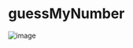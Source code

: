 # guessMyNumber

![image](https://user-images.githubusercontent.com/95713265/188678167-7dd62022-da16-438a-9c7c-8dd5a04bd716.png)
